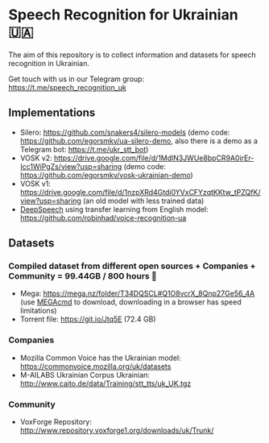 # Speech Recognition for Ukrainian 🇺🇦

The aim of this repository is to collect information and datasets for speech recognition in Ukrainian.

Get touch with us in our Telegram group: https://t.me/speech_recognition_uk

## Implementations

- Silero: https://github.com/snakers4/silero-models (demo code: https://github.com/egorsmkv/ua-silero-demo, also there is a demo as a Telegram bot: https://t.me/ukr_stt_bot)
- VOSK v2: https://drive.google.com/file/d/1MdlN3JWUe8bpCR9A0irEr-Icc1WiPgZs/view?usp=sharing (demo code: https://github.com/egorsmkv/vosk-ukrainian-demo)
- VOSK v1: https://drive.google.com/file/d/1nzpXRd4Gtdi0YVxCFYzqtKKtw_tPZQfK/view?usp=sharing (an old model with less trained data)
- [DeepSpeech](https://github.com/mozilla/DeepSpeech) using transfer learning from English model: https://github.com/robinhad/voice-recognition-ua

## Datasets

### Compiled dataset from different open sources + Companies + Community = 99.44GB / 800 hours 💪

- Mega: https://mega.nz/folder/T34DQSCL#Q1O8vcrX_8Qnp27Ge56_4A (use [MEGAcmd](https://github.com/meganz/MEGAcmd) to download, downloading in a browser has speed limitations)
- Torrent file: https://git.io/Jtq5E (72.4 GB)

### Companies

- Mozilla Common Voice has the Ukrainian model: https://commonvoice.mozilla.org/uk/datasets
- M-AILABS Ukrainian Corpus  Ukrainian: http://www.caito.de/data/Training/stt_tts/uk_UK.tgz

### Community

- VoxForge Repository: http://www.repository.voxforge1.org/downloads/uk/Trunk/
